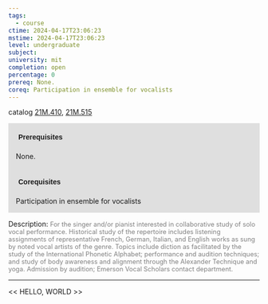 ```yaml
---
tags:
  - course
ctime: 2024-04-17T23:06:23
mstime: 2024-04-17T23:06:23
level: undergraduate
subject: 
university: mit
completion: open
percentage: 0
prereq: None.
coreq: Participation in ensemble for vocalists
---
```


catalog [21M.410](http://student.mit.edu/catalog/m21Ma.html#21M.410), [21M.515](http://student.mit.edu/catalog/m21Ma.html#21M.515)

<span style="display: block; padding: 15px; background-color: rgb(100, 100, 100, 0.2);"><font id="m_prereq2550_0" style="display: block; font-family: Arial, sans-serif; font-weight: bold; padding: 5px">Prerequisites</font><br><span id="prereq2550_0">None.</span></span>
<span style="display: block; padding: 15px; background-color: rgb(100, 100, 100, 0.2);"><font id="m_coreq2550_0" style="display: block; font-family: Arial, sans-serif; font-weight: bold; padding: 5px">Corequisites</font><br><span id="coreq2550_0">Participation in ensemble for vocalists</span></span>

<font style="">Description:</font>
<font style="color: grey; font-size: 0.8rem;">For the singer and/or pianist interested in collaborative study of solo vocal performance. Historical study of the repertoire includes listening assignments of representative French, German, Italian, and English works as sung by noted vocal artists of the genre. Topics include diction as facilitated by the study of the International Phonetic Alphabet; performance and audition techniques; and study of body awareness and alignment through the Alexander Technique and yoga. Admission by audition; Emerson Vocal Scholars contact department.</font>



---

<< HELLO, WORLD >>
